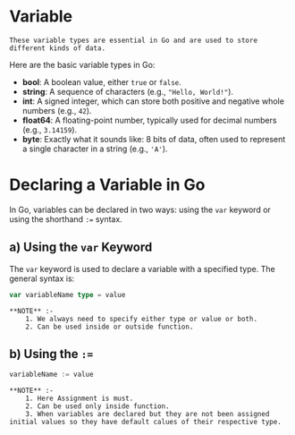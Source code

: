 # Variable 

    These variable types are essential in Go and are used to store different kinds of data.

Here are the basic variable types in Go:

- **bool**: A boolean value, either `true` or `false`.
- **string**: A sequence of characters (e.g., `"Hello, World!"`).
- **int**: A signed integer, which can store both positive and negative whole numbers (e.g., `42`).
- **float64**: A floating-point number, typically used for decimal numbers (e.g., `3.14159`).
- **byte**: Exactly what it sounds like: 8 bits of data, often used to represent a single character in a string (e.g., `'A'`).

# Declaring a Variable in Go

In Go, variables can be declared in two ways: using the `var` keyword or using the shorthand `:=` syntax.

## a) Using the `var` Keyword

The `var` keyword is used to declare a variable with a specified type. The general syntax is:

```go
var variableName type = value
```

    **NOTE** :- 
        1. We always need to specify either type or value or both.
        2. Can be used inside or outside function.

## b) Using the ` := `

```go
variableName := value
```

    **NOTE** :- 
        1. Here Assignment is must.
        2. Can be used only inside function.
        3. When variables are declared but they are not been assigned initial values so they have default calues of their respective type.





